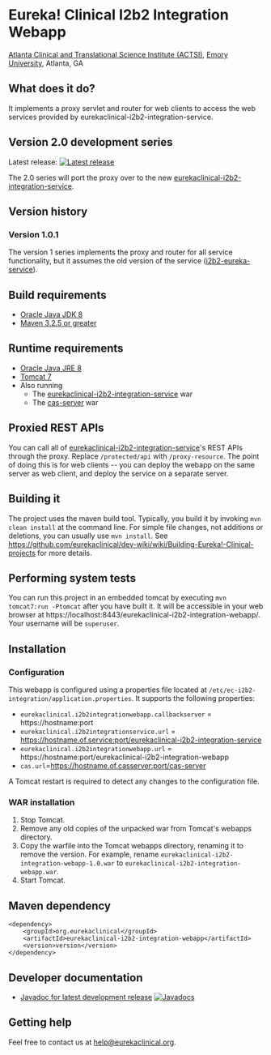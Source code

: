 # Eureka! Clinical I2b2 Integration Webapp
[Atlanta Clinical and Translational Science Institute (ACTSI)](http://www.actsi.org), [Emory University](http://www.emory.edu), Atlanta, GA

## What does it do?
It implements a proxy servlet and router for web clients to access the web services provided by eurekaclinical-i2b2-integration-service.

## Version 2.0 development series
Latest release: [![Latest release](https://maven-badges.herokuapp.com/maven-central/org.eurekaclinical/eurekaclinical-i2b2-integration-webapp/badge.svg)](https://maven-badges.herokuapp.com/maven-central/org.eurekaclinical/eurekaclinical-i2b2-integration-webapp)

The 2.0 series will port the proxy over to the new [eurekaclinical-i2b2-integration-service](https://github.com/eurekaclinical/eurekaclinical-i2b2-integration-service).

## Version history
### Version 1.0.1
The version 1 series implements the proxy and router for all service functionality, but it assumes the old version of the service ([i2b2-eureka-service](https://github.com/eurekaclinical/i2b2-eureka)).

## Build requirements
* [Oracle Java JDK 8](http://www.oracle.com/technetwork/java/javase/overview/index.html)
* [Maven 3.2.5 or greater](https://maven.apache.org)

## Runtime requirements
* [Oracle Java JRE 8](http://www.oracle.com/technetwork/java/javase/overview/index.html)
* [Tomcat 7](https://tomcat.apache.org)
* Also running
  * The [eurekaclinical-i2b2-integration-service](https://github.com/eurekaclinical/eurekaclinical-i2b2-integration-service) war
  * The [cas-server](https://github.com/eurekaclinical/cas) war

## Proxied REST APIs
You can call all of [eurekaclinical-i2b2-integration-service](https://github.com/eurekaclinical/eurekaclinical-i2b2-integration-service)'s REST APIs through the proxy. Replace `/protected/api` with `/proxy-resource`. The point of doing this is for web clients -- you can deploy the webapp on the same server as web client, and deploy the service on a separate server.

## Building it
The project uses the maven build tool. Typically, you build it by invoking `mvn clean install` at the command line. For simple file changes, not additions or deletions, you can usually use `mvn install`. See https://github.com/eurekaclinical/dev-wiki/wiki/Building-Eureka!-Clinical-projects for more details.

## Performing system tests
You can run this project in an embedded tomcat by executing `mvn tomcat7:run -Ptomcat` after you have built it. It will be accessible in your web browser at https://localhost:8443/eurekaclinical-i2b2-integration-webapp/. Your username will be `superuser`.

## Installation
### Configuration
This webapp is configured using a properties file located at `/etc/ec-i2b2-integration/application.properties`. It supports the following properties:
* `eurekaclinical.i2b2integrationwebapp.callbackserver` = https://hostname:port
* `eurekaclinical.i2b2integrationservice.url` = https://hostname.of.service:port/eurekaclinical-i2b2-integration-service
* `eurekaclinical.i2b2integrationwebapp.url` = https://hostname:port/eurekaclinical-i2b2-integration-webapp
* `cas.url`=https://hostname.of.casserver:port/cas-server

A Tomcat restart is required to detect any changes to the configuration file.

### WAR installation
1) Stop Tomcat.
2) Remove any old copies of the unpacked war from Tomcat's webapps directory.
3) Copy the warfile into the Tomcat webapps directory, renaming it to remove the version. For example, rename `eurekaclinical-i2b2-integration-webapp-1.0.war` to `eurekaclinical-i2b2-integration-webapp.war`.
4) Start Tomcat.

## Maven dependency
```
<dependency>
    <groupId>org.eurekaclinical</groupId>
    <artifactId>eurekaclinical-i2b2-integration-webapp</artifactId>
    <version>version</version>
</dependency>
```

## Developer documentation
* [Javadoc for latest development release](http://javadoc.io/doc/org.eurekaclinical/eurekaclinical-i2b2-integration-webapp) [![Javadocs](http://javadoc.io/badge/org.eurekaclinical/eurekaclinical-i2b2-integration-webapp.svg)](http://javadoc.io/doc/org.eurekaclinical/eurekaclinical-i2b2-integration-webapp)

## Getting help
Feel free to contact us at help@eurekaclinical.org.

